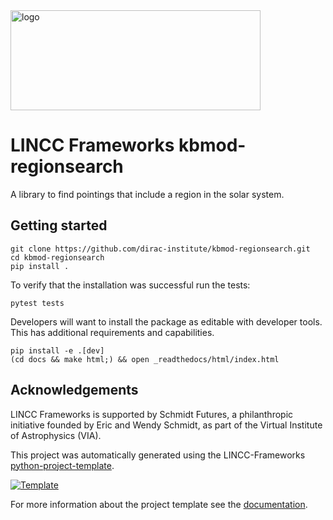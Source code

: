 <img src="https://gist.githubusercontent.com/PWhiddy/d42e66a9dd8e4af205a706f388a90ed4/raw/ae5bb87ada12538289852b58ba8e54b564a81584/kbmod.svg?sanitize=true" alt="logo" width="400" height="160"/>

# LINCC Frameworks kbmod-regionsearch

A library to find pointings that include a region in the solar system.

## Getting started

```
git clone https://github.com/dirac-institute/kbmod-regionsearch.git
cd kbmod-regionsearch
pip install .
```

To verify that the installation was successful run the tests:
```
pytest tests
```

Developers will want to install the package as editable with developer tools. This has additional requirements and capabilities.
```
pip install -e .[dev]
(cd docs && make html;) && open _readthedocs/html/index.html
```

## Acknowledgements

LINCC Frameworks is supported by Schmidt Futures, a philanthropic initiative
founded by Eric and Wendy Schmidt, as part of the Virtual Institute of 
Astrophysics (VIA).

This project was automatically generated using the LINCC-Frameworks [python-project-template](https://github.com/lincc-frameworks/python-project-template).

[![Template](https://img.shields.io/badge/Template-LINCC%20Frameworks%20Python%20Project%20Template-brightgreen)](https://lincc-ppt.readthedocs.io/en/latest/)

For more information about the project template see the [documentation](https://lincc-ppt.readthedocs.io/en/latest/).
